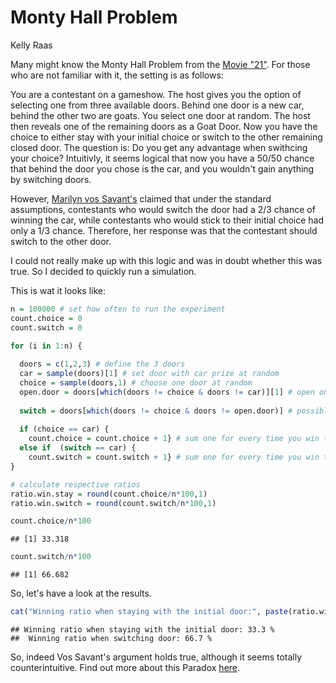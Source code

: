 Monty Hall Problem
================
Kelly Raas

Many might know the Monty Hall Problem from the [Movie "21"](https://www.youtube.com/watch?v=Zr_xWfThjJ0). For those who are not familiar with it, the setting is as follows:

You are a contestant on a gameshow. The host gives you the option of selecting one from three available doors. Behind one door is a new car, behind the other two are goats. You select one door at random. The host then reveals one of the remaining doors as a Goat Door. Now you have the choice to either stay with your initial choice or switch to the other remaining closed door. The question is: Do you get any advantage when swithcing your choice? Intuitivly, it seems logical that now you have a 50/50 chance that behind the door you chose is the car, and you wouldn't gain anything by switching doors.

However, [Marilyn vos Savant's](https://en.wikipedia.org/wiki/Marilyn_vos_Savant) claimed that under the standard assumptions, contestants who would switch the door had a 2/3 chance of winning the car, while contestants who would stick to their initial choice had only a 1/3 chance. Therefore, her response was that the contestant should switch to the other door.

I could not really make up with this logic and was in doubt whether this was true. So I decided to quickly run a simulation.

This is wat it looks like:

``` r
n = 100000 # set how often to run the experiment
count.choice = 0 
count.switch = 0

for (i in 1:n) {
  
  doors = c(1,2,3) # define the 3 doors
  car = sample(doors)[1] # set door with car prize at random
  choice = sample(doors,1) # choose one door at random
  open.door = doors[which(doors != choice & doors != car)][1] # open one of the two remianing doors (can not be the one with car prize)
  
  switch = doors[which(doors != choice & doors != open.door)] # possible door to switch
  
  if (choice == car) {
    count.choice = count.choice + 1} # sum one for every time you win the car staying with first choice
  else if  (switch == car) {
    count.switch = count.switch + 1} # sum one for every time you win the car when switching door
}

# calculate respective ratios
ratio.win.stay = round(count.choice/n*100,1)
ratio.win.switch = round(count.switch/n*100,1)

count.choice/n*100
```

    ## [1] 33.318

``` r
count.switch/n*100
```

    ## [1] 66.682

So, let's have a look at the results.

``` r
cat("Winning ratio when staying with the initial door:", paste(ratio.win.stay), "%","\n","Winning ratio when switching door:", paste(ratio.win.switch), "%")
```

    ## Winning ratio when staying with the initial door: 33.3 % 
    ##  Winning ratio when switching door: 66.7 %

So, indeed Vos Savant's argument holds true, although it seems totally counterintuitive. Find out more about this Paradox [here](https://en.wikipedia.org/wiki/Monty_Hall_problem).
